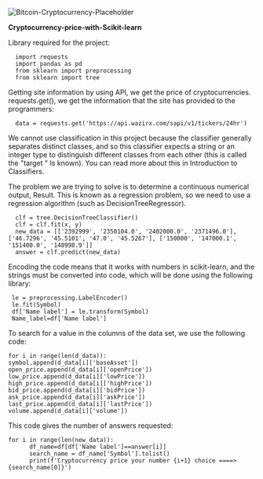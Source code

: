 
![Bitcoin-Cryptocurrency-Placeholder](https://github.com/Peyman2012/Cryptocurrency-price-with-Scikit-learn/assets/88220773/f84ff9d4-d663-45c9-8cce-1ee23e26f02f)

**Cryptocurrency-price-with-Scikit-learn**

Library required for the project:

      import requests
      import pandas as pd
      from sklearn import preprocessing
      from sklearn import tree

Getting site information by using API, we get the price of cryptocurrencies.
 requests.get(), we get the information that the site has provided to the programmers:

      data = requests.get('https://api.wazirx.com/sapi/v1/tickers/24hr')

We cannot use classification in this project because the classifier generally separates distinct classes, and so this classifier expects a string or an integer type to distinguish different classes from each other (this is called the "target " Is known). You can read more about this in Introduction to Classifiers.

The problem we are trying to solve is to determine a continuous numerical output, Result. This is known as a regression problem, so we need to use a regression algorithm (such as DecisionTreeRegressor).

      clf = tree.DecisionTreeClassifier()
      clf = clf.fit(x, y)
      new_data = [['2392999', '2350104.0', '2402000.0', '2371496.0'], ['46.7296', '45.5101', '47.0', '45.5267'], ['150000', '147000.1', '151400.0', '148998.9']]
      answer = clf.predict(new_data)

Encoding the code means that it works with numbers in scikit-learn, and the strings must be converted into code, which will be done using the following library:

     le = preprocessing.LabelEncoder()
     le.fit(Symbol)
     df['Name label'] = le.transform(Symbol)
     Name_label=df['Name label']

To search for a value in the columns of the data set, we use the following code:

    for i in range(len(d_data)):
    symbol.append(d_data[i]['baseAsset'])
    open_price.append(d_data[i]['openPrice'])
    low_price.append(d_data[i]['lowPrice'])
    high_price.append(d_data[i]['highPrice'])
    bid_price.append(d_data[i]['bidPrice'])
    ask_price.append(d_data[i]['askPrice'])
    last_price.append(d_data[i]['lastPrice'])
    volume.append(d_data[i]['volume'])

This code gives the number of answers requested:

    for i in range(len(new_data)):
          df_name=df[df['Name label']==answer[i]]
          search_name = df_name['Symbol'].tolist()
          print(f'Cryptocurrency price your number {i+1} choice ====> {search_name[0]}')
